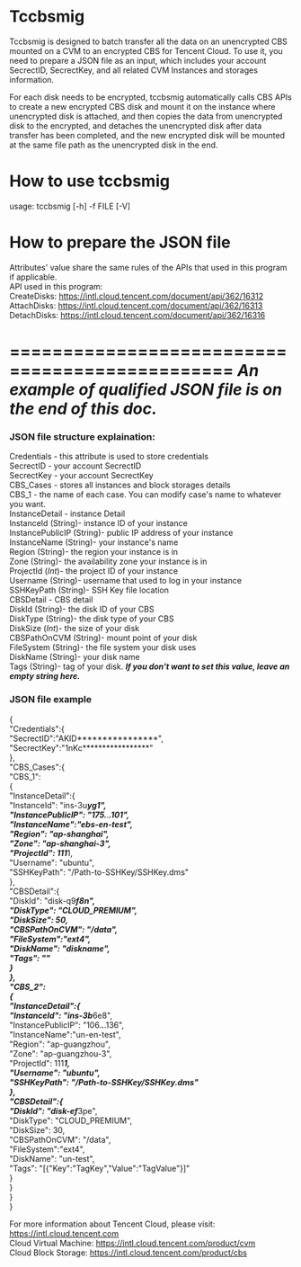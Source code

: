 # Tccbsmig
Tccbsmig is designed to batch transfer all the data on an unencrypted CBS mounted on a CVM to an encrypted CBS for Tencent Cloud. To use it, you need to prepare a JSON file as an input, which includes your account SecrectID, SecrectKey, and all related CVM Instances and storages information.  

For each disk needs to be encrypted, tccbsmig automatically calls CBS APIs to create a new encrypted CBS disk and mount it on the instance where unencrypted disk is attached, and then copies the data from unencrypted disk to the encrypted, and detaches the unencrypted disk after data transfer has been completed, and the new encrypted disk will be mounted at the same file path as the unencrypted disk in the end.

# How to use tccbsmig
usage: tccbsmig [-h] -f FILE [-V]

# How to prepare the JSON file
Attributes' value share the same rules of the APIs that used in this program if applicable.  
API used in this program:  
CreateDisks: https://intl.cloud.tencent.com/document/api/362/16312  
AttachDisks: https://intl.cloud.tencent.com/document/api/362/16313  
DetachDisks: https://intl.cloud.tencent.com/document/api/362/16316

===============================================
***An example of qualified JSON file is on the end of this doc.***
===============================================

### JSON file structure explaination:
Credentials - this attribute is used to store credentials  
  SecrectID - your account SecrectID  
  SecrectKey - your account SecrectKey  
CBS_Cases - stores all instances and block storages details  
  CBS_1 - the name of each case. You can modify case's name to whatever you want.  
    InstanceDetail - instance Detail  
      InstanceId (String)- instance ID of your instance  
      InstancePublicIP (String)- public IP address of your instance  
      InstanceName (String)- your instance's name  
      Region (String)- the region your instance is in  
      Zone (String)- the availability zone your instance is in  
      ProjectId (*Int*)- the project ID of your instance  
      Username (String)- username that used to log in your instance  
      SSHKeyPath (String)- SSH Key file location  
    CBSDetail - CBS detail  
      DiskId (String)- the disk ID of your CBS  
      DiskType (String)- the disk type of your CBS  
      DiskSize (*Int*)- the size of your disk  
      CBSPathOnCVM (String)- mount point of your disk  
      FileSystem (String)- the file system your disk uses  
      DiskName (String)- your disk name  
      Tags (String)- tag of your disk. ***If you don't want to set this value, leave an empty string here.***   

### JSON file example
{  
  "Credentials":{  
    "SecrectID":"AKID****************",  
    "SecrectKey":"1nKc*****************"  
  },  
  "CBS_Cases":{  
    "CBS_1":  
    {  
      "InstanceDetail":{  
        "InstanceId": "ins-3u***yg1",  
        "InstancePublicIP": "175.***.***.101",  
        "InstanceName":"ebs-en-test",  
        "Region": "ap-shanghai",  
        "Zone": "ap-shanghai-3",  
        "ProjectId": 111***1,  
        "Username": "ubuntu",  
        "SSHKeyPath": "/Path-to-SSHKey/SSHKey.dms"  
      },  
      "CBSDetail":{  
        "DiskId": "disk-q9***f8n",  
        "DiskType": "CLOUD_PREMIUM",  
        "DiskSize": 50,  
        "CBSPathOnCVM": "/data",  
        "FileSystem":"ext4",  
        "DiskName": "diskname",  
        "Tags": ""  
      }  
    },  
    "CBS_2":  
    {  
      "InstanceDetail":{  
        "InstanceId": "ins-3b***6e8",  
        "InstancePublicIP": "106.***.***.136",  
        "InstanceName":"un-en-test",  
        "Region": "ap-guangzhou",  
        "Zone": "ap-guangzhou-3",  
        "ProjectId": 111***1,  
        "Username": "ubuntu",  
        "SSHKeyPath": "/Path-to-SSHKey/SSHKey.dms"  
      },  
      "CBSDetail":{  
        "DiskId": "disk-ef***3pe",  
        "DiskType": "CLOUD_PREMIUM",  
        "DiskSize": 30,  
        "CBSPathOnCVM": "/data",  
        "FileSystem":"ext4",  
        "DiskName": "un-test",  
        "Tags": "[{\"Key\":\"TagKey\",\"Value\":\"TagValue\"}]"  
      }  
    }  
  }  
}  

For more information about Tencent Cloud, please visit: https://intl.cloud.tencent.com  
Cloud Virtual Machine: https://intl.cloud.tencent.com/product/cvm  
Cloud Block Storage: https://intl.cloud.tencent.com/product/cbs  
